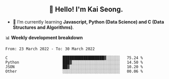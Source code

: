 <h2 align="center" color="blue">👋 Hello! I'm Kai Seong.</h2>   
   

- 🌱 I’m currently learning **Javascript, Python (Data Science) and C (Data Structures and Algorithms)**.  


📊 **Weekly development breakdown**
<!--START_SECTION:waka-->

```text
From: 23 March 2022 - To: 30 March 2022

C                        ██████████████████▓░░░░░░   75.24 %
Python                   ███▓░░░░░░░░░░░░░░░░░░░░░   14.50 %
JSON                     ██▓░░░░░░░░░░░░░░░░░░░░░░   10.20 %
Other                    ░░░░░░░░░░░░░░░░░░░░░░░░░   00.06 %
```

<!--END_SECTION:waka-->
